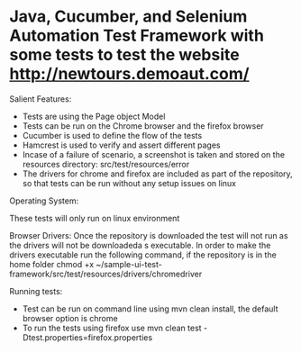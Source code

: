 # Java, Cucumber, and Selenium Automation Test Framework with some tests to test the website http://newtours.demoaut.com/


Salient Features:

 - Tests are using the Page object Model
 - Tests can be run on the Chrome browser and the firefox browser
 - Cucumber is used to define the flow of the tests
 - Hamcrest is used to verify and assert different pages
 - Incase of a failure of scenario, a screenshot is taken and stored on the resources directory: src/test/resources/error
 - The drivers for chrome and firefox are included as part of the repository, so that tests can be run without any setup issues on linux

Operating System:

  These tests will only run on linux environment

Browser Drivers:
  Once the repository is downloaded the test will not run as the drivers will not be downloadeda s executable. In order to make the drivers executable run the following command,
  if the repository is in the home folder
        chmod +x ~/sample-ui-test-framework/src/test/resources/drivers/chromedriver



Running tests:

 - Test can be run on command line using mvn clean install, the default browser option is chrome
 - To run the tests using firefox use mvn clean test -Dtest.properties=firefox.properties



